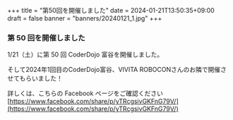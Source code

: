 +++
title = "第50回を開催しました"
date = 2024-01-21T13:50:35+09:00
draft = false
banner = "banners/20240121_1.jpg"
+++

### 第 50 回を開催しました

1/21（土）に第 50 回 CoderDojo 富谷を開催しました。

そして2024年1回目のCoderDojo富谷、VIVITA ROBOCONさんのお隣で開催させてもらいました！
    
詳しくは、こちらの Facebook ページをご確認ください[https://www.facebook.com/share/p/yTRcgsivGKFnG79V/](https://www.facebook.com/share/p/yTRcgsivGKFnG79V/)
